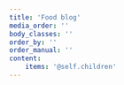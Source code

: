 ```yaml
---
title: 'Food blog'
media_order: ''
body_classes: ''
order_by: ''
order_manual: ''
content:
    items: '@self.children'
---
```


